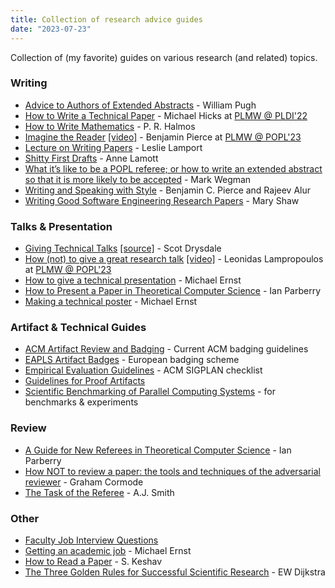 ```yaml
---
title: Collection of research advice guides
date: "2023-07-23"
---
```


Collection of (my favorite) guides on various research (and related) topics.


### Writing

* [Advice to Authors of Extended Abstracts](https://www.sigplan.org/Resources/Advice/Pugh/) - William Pugh
* [How to Write a Technical Paper](/guides/How-to-write-a-great-research-paper-mwhmod.pdf) - Michael Hicks at [PLMW @ PLDI'22](https://pldi22.sigplan.org/details/PLMW-PLDI-2022/4/How-to-Write-a-Technical-Paper)
* [How to Write Mathematics](https://www.stat.rice.edu/~riedi/Halmos.html) - P. R. Halmos
* [Imagine the Reader](https://popl23.sigplan.org/details/PLMW-POPL-2023-papers/1/-Imagining-the-Reader) [[video]](https://youtu.be/Q3Ye58zirjU) - Benjamin Pierce at [PLMW @ POPL'23](https://popl23.sigplan.org/details/PLMW-POPL-2023-papers/1/-Imagining-the-Reader)
* [Lecture on Writing Papers](https://www.youtube.com/watch?v=ey3BEtt9QLI) - Leslie Lamport
* [Shitty First Drafts](https://wrd.as.uky.edu/sites/default/files/1-Shitty%20First%20Drafts.pdf) - Anne Lamott
* [What it’s like to be a POPL referee; or how to write an extended abstract so that it is more likely to be accepted](http://doi.acm.org/10.1145/14947.14955) - Mark Wegman
* [Writing and Speaking with Style](https://docs.google.com/document/d/1_vBXbugoLjO171w3wovs3ugmRQI-O6EcSVFDBF7eUzE/edit?usp=sharing) - Benjamin C. Pierce and Rajeev Alur
* [Writing Good Software Engineering Research Papers](https://www.cs.cmu.edu/~Compose/shaw-icse03.pdf) - Mary Shaw

### Talks & Presentation

* [Giving Technical Talks](/guides/Drysdale-GivingTalks.pdf) [[source]](https://www.cs.dartmouth.edu/~scot/givingTalks/) - Scot Drysdale
* [How (not) to give a great research talk](https://popl23.sigplan.org/details/PLMW-POPL-2023-papers/3/-How-not-to-give-a-great-research-talk) [[video]](https://youtu.be/27vMdYA6RcA) - Leonidas Lampropoulos at [PLMW @ POPL'23]((https://popl23.sigplan.org/details/PLMW-POPL-2023-papers/3/-How-not-to-give-a-great-research-talk)) 
* [How to give a technical presentation](https://homes.cs.washington.edu/~mernst/advice/giving-talk.html) - Michael Ernst
* [How to Present a Paper in Theoretical Computer Science](https://ianparberry.com/pubs/speaker.pdf) - Ian Parberry
* [Making a technical poster](https://homes.cs.washington.edu/~mernst/advice/poster.html) - Michael Ernst

### Artifact & Technical Guides

* [ACM Artifact Review and Badging](https://www.acm.org/publications/policies/artifact-review-and-badging-current) - Current ACM badging guidelines
* [EAPLS Artifact Badges](https://eapls.org/pages/artifact_badges/) - European badging scheme
* [Empirical Evaluation Guidelines](https://www.sigplan.org/Resources/EmpiricalEvaluation/) - ACM SIGPLAN checklist
* [Guidelines for Proof Artifacts](https://proofartifacts.github.io/guidelines/)
* [Scientific Benchmarking of Parallel Computing Systems](https://htor.inf.ethz.ch/publications/img/hoefler-scientific-benchmarking.pdf) - for benchmarks & experiments

### Review

* [A Guide for New Referees in Theoretical Computer Science](https://ianparberry.com/pubs/referee.pdf) - Ian Parberry
* [How NOT to review a paper: the tools and techniques of the adversarial reviewer](https://dl.acm.org/doi/abs/10.1145/1519103.1519122) - Graham Cormode
* [The Task of the Referee](https://ieeexplore.ieee.org/stamp/stamp.jsp?tp=&arnumber=55470) - A.J. Smith

### Other

* [Faculty Job Interview Questions](/guides/interview_questions.pdf)
* [Getting an academic job](https://homes.cs.washington.edu/~mernst/advice/academic-job.html) - Michael Ernst
* [How to Read a Paper](https://web.stanford.edu/class/ee384m/Handouts/HowtoReadPaper.pdf) - S. Keshav
* [The Three Golden Rules for Successful Scientific Research](https://www.cs.utexas.edu/users/EWD/transcriptions/EWD06xx/EWD637.html) - EW Dijkstra
